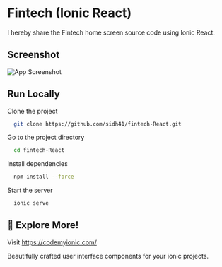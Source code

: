
# Fintech (Ionic React)

I hereby share the Fintech home screen source code using Ionic React.



## Screenshot

![App Screenshot](https://firebasestorage.googleapis.com/v0/b/siddhesh-ui.appspot.com/o/design%2FFri%20Jan%2020%202023%2019%3A01%3A21%20GMT%2B0530%20(India%20Standard%20Time)?alt=media&token=cc34601c-584b-4006-bac1-b5c965ad17ca)


## Run Locally

Clone the project

```bash
  git clone https://github.com/sidh41/fintech-React.git
```

Go to the project directory

```bash
  cd fintech-React
```

Install dependencies

```bash
  npm install --force
```

Start the server

```bash
  ionic serve
```



## 🚀 Explore More!

Visit https://codemyionic.com/

Beautifully crafted user interface components
for your ionic projects.



